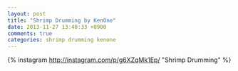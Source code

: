 ```yaml
---
layout: post
title: "Shrimp Drumming by KenOne"
date: 2013-11-27 13:40:33 +0900
comments: true
categories: shrimp drumming kenone
---
```


{% instagram http://instagram.com/p/g6XZqMk1Ep/ "Shrimp Drumming" %}
